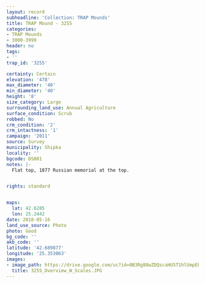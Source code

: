 ```yaml
---
layout: record
subheadline: 'Collection: TRAP Mounds'
title: TRAP Mound - 3255
categories:
- TRAP Mounds
- 3000-3999
header: no
tags:
- ''
trap_id: '3255'

certainty: Certain
elevation: '478'
max_diameter: '40'
min_diameter: '40'
height: '8'
size_category: Large
surrounding_land_use: Annual Agriculture
surface_condition: Scrub
robbed: No
crm_condition: '2'
crm_intactness: '1'
campaign: '2011'
source: Survey
municipality: Shipka
locality: ''
bgcode: DS001
notes: |-
  Flat top, 1877 Russian memorial at the top.


rights: standard


maps:
  lat: 42.6285
  lon: 25.2442
date: 2018-05-16
land_use_source: Photo
photo: Good
bg_code: ''
akb_code: ''
latitude: '42.689877'
longitude: '25.353063'
images:
- image_path: https://drive.google.com/uc?id=0B3Rg88wZDQscaHU5T1hlUmpEbVE
  title: 3255_Overview_W_Scales.JPG
---
```

